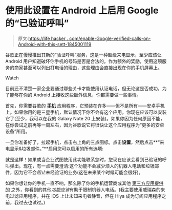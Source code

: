 # 使用此设置在 Android 上启用 Google 的“已验证呼叫”

> 原文:[https://life hacker . com/enable-Google-verified-calls-on-Android-with-this-sett-1845001119](https://lifehacker.com/enable-googles-verified-calls-on-android-with-this-sett-1845001119)

谷歌正在慢慢推出其新的“验证呼叫”服务，这是一种超级来电显示，至少应该让 Android 用户知道破坏你手机的号码是否是合法的。作为额外的奖励，使用这项服务的商家甚至可以列出打电话的理由，这些理由会直接出现在你的手机屏幕上。

Watch

目前还不清楚一家企业要通过哪些关卡才能使用认证电话，但无论这是否成功，为了能够在你的 Android 上接收这些额外信息，你都需要做一些事情。

首先，你需要谷歌的 [**手机**](https://play.google.com/store/apps/details?id=com.google.android.dialer&hl=en_US) 应用程序，它预装在许多——但不是所有——安卓手机上。如果你用的是三星手机，默认情况下你不会有这个应用。你现在应该可以安装它了(至少，我可以在我的 Galaxy Note 20 上安装)。如果你因为任何原因不能，在你尝试之前再等一周左右，因为谷歌说它将很快让这个应用程序为“更多的安卓设备”所用。

一旦你准备好了，拉起手机，点击右上角的三点图标。点击**设置**，然后点击**“来电显示&垃圾邮件。”**启用您可以启用的所有选项:

就是这样！如果或当企业试图使用此功能联系您时，您现在应该会看到已验证的呼叫弹出。现在，有一点需要澄清:这个功能不会减少烦人的机器人电话和垃圾邮件，因为它不会*阻止*未经验证的业务(这在未来某个时候可能会很好)。

如果你想让你的手机一直不响，那么除了你的手机运营商或其他 [第三方应用提供的](https://lifehacker.com/how-to-prevent-robocalls-and-minimize-phone-spam-1828192361) 之外，你看到的其他*功能应该*有助于限制机器人电话。(我主要使用威瑞森的来电过滤应用程序，并在 iOS 上让未知来电者静音，但在 Hiya 成为订阅应用程序之前，我过去也试过。)